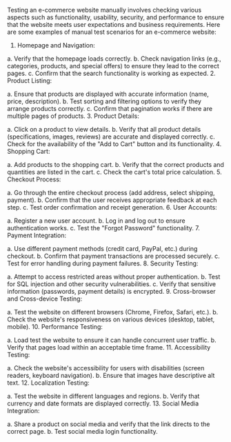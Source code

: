 Testing an e-commerce website manually involves checking various aspects such as functionality, usability, security, and performance to ensure that the website meets user expectations and business requirements. Here are some examples of manual test scenarios for an e-commerce website:
1. Homepage and Navigation:

a. Verify that the homepage loads correctly.
b. Check navigation links (e.g., categories, products, and special offers) to ensure they lead to the correct pages.
c. Confirm that the search functionality is working as expected.
2. Product Listing:

a. Ensure that products are displayed with accurate information (name, price, description).
b. Test sorting and filtering options to verify they arrange products correctly.
c. Confirm that pagination works if there are multiple pages of products.
3. Product Details:

a. Click on a product to view details.
b. Verify that all product details (specifications, images, reviews) are accurate and displayed correctly.
c. Check for the availability of the "Add to Cart" button and its functionality.
4. Shopping Cart:

a. Add products to the shopping cart.
b. Verify that the correct products and quantities are listed in the cart.
c. Check the cart's total price calculation.
5. Checkout Process:

a. Go through the entire checkout process (add address, select shipping, payment).
b. Confirm that the user receives appropriate feedback at each step.
c. Test order confirmation and receipt generation.
6. User Accounts:

a. Register a new user account.
b. Log in and log out to ensure authentication works.
c. Test the "Forgot Password" functionality.
7. Payment Integration:

a. Use different payment methods (credit card, PayPal, etc.) during checkout.
b. Confirm that payment transactions are processed securely.
c. Test for error handling during payment failures.
8. Security Testing:

a. Attempt to access restricted areas without proper authentication.
b. Test for SQL injection and other security vulnerabilities.
c. Verify that sensitive information (passwords, payment details) is encrypted.
9. Cross-browser and Cross-device Testing:

a. Test the website on different browsers (Chrome, Firefox, Safari, etc.).
b. Check the website's responsiveness on various devices (desktop, tablet, mobile).
10. Performance Testing:

a. Load test the website to ensure it can handle concurrent user traffic.
b. Verify that pages load within an acceptable time frame.
11. Accessibility Testing:

a. Check the website's accessibility for users with disabilities (screen readers, keyboard navigation).
b. Ensure that images have descriptive alt text.
12. Localization Testing:

a. Test the website in different languages and regions.
b. Verify that currency and date formats are displayed correctly.
13. Social Media Integration:

a. Share a product on social media and verify that the link directs to the correct page.
b. Test social media login functionality.
